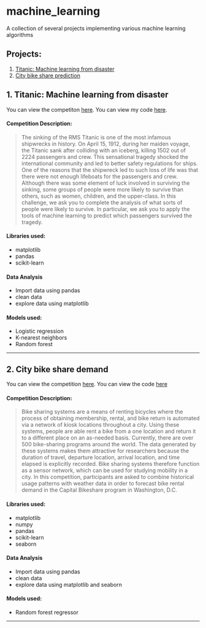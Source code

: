 # machine_learning

A collection of several projects implementing various machine learning algorithms

## Projects:
 1. [Titanic: Machine learning from disaster](https://github.com/a-pallotto/Machine-learning#1-titanic-machine-learning-from-disaster)
 2. [City bike share prediction](https://github.com/a-pallotto/Machine-learning#2-city-bike-share-prediction)

## 1. Titanic: Machine learning from disaster

You can view the competiton [here](https://www.kaggle.com/c/titanic).
You can view my code [here](https://github.com/a-pallotto/Machine-learning/blob/master/Titanic/TitanicSurvivalPrediction.py).
#### Competition Description:
>The sinking of the RMS Titanic is one of the most infamous shipwrecks in history.  On April 15, 1912, during her maiden voyage, the Titanic sank after colliding with an iceberg, killing 1502 out of 2224 passengers and crew. This sensational tragedy shocked the international community and led to better safety regulations for ships.
One of the reasons that the shipwreck led to such loss of life was that there were not enough lifeboats for the passengers and crew. Although there was some element of luck involved in surviving the sinking, some groups of people were more likely to survive than others, such as women, children, and the upper-class.
In this challenge, we ask you to complete the analysis of what sorts of people were likely to survive. In particular, we ask you to apply the tools of machine learning to predict which passengers survived the tragedy.

#### Libraries used:
- matplotlib
- pandas
- scikit-learn

#### Data Analysis
- Import data using pandas
- clean data
- explore data using matplotlib

#### Models used:
- Logistic regression
- K-nearest neighbors
- Random forest
---

## 2. City bike share demand
You can view the competition [here](https://www.kaggle.com/c/bike-sharing-demand/overview).
You can view the code [here](https://github.com/a-pallotto/Machine-learning/blob/master/BikeShare/BikeSharePrediction.py)

#### Competition Description:
>Bike sharing systems are a means of renting bicycles where the process of obtaining membership, rental, and bike return is automated via a network of kiosk locations throughout a city. Using these systems, people are able rent a bike from a one location and return it to a different place on an as-needed basis. Currently, there are over 500 bike-sharing programs around the world.
The data generated by these systems makes them attractive for researchers because the duration of travel, departure location, arrival location, and time elapsed is explicitly recorded. Bike sharing systems therefore function as a sensor network, which can be used for studying mobility in a city. In this competition, participants are asked to combine historical usage patterns with weather data in order to forecast bike rental demand in the Capital Bikeshare program in Washington, D.C.

#### Libraries used:
- matplotlib
- numpy
- pandas
- scikit-learn
- seaborn

#### Data Analysis
- Import data using pandas
- clean data
- explore data using matplotlib and seaborn

#### Models used:
- Random forest regressor
---

